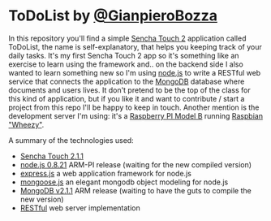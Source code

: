 ToDoList by [@GianpieroBozza](http://twitter.com/GianpieroBozza)
========

In this repository you'll find a simple [Sencha Touch 2](http://www.sencha.com/products/touch) 
application called ToDoList, the name is self-explanatory, that helps you keeping track of your daily tasks.
It's my first Sencha Touch 2 app so it's something like an exercise to learn using the framework and..
on the backend side I also wanted to learn something new so I'm using [node.js](http://nodejs.org/) 
to write a RESTful web service that connects the application to the 
[MongoDB](http://www.mongodb.org/) database where documents and users lives.
It don't pretend to be the top of the class for this kind of application, but if you like it and want to 
contribute / start a project from this repo I'll be happy to keep in touch.
Another mention is the development server I'm using: it's a [Raspberry PI Model B](http://www.raspberrypi.org/) 
running [Raspbian "Wheezy"](http://www.raspbian.org/).

A summary of the technologies used:
 * [Sencha Touch 2.1.1](http://www.sencha.com/products/touch)
 * [node.js 0.8.21](http://nodejs.org/) ARM-PI release (waiting for the new compiled version)
  * [express.js](http://expressjs.com/) a web application framework for node.js
  * [mongoose.js](http://mongoosejs.com/) an elegant mongodb object modeling for node.js
 * [MongoDB v2.1.1](http://www.mongodb.org/) ARM release (waiting to have the guts to compile the new version)
 * [RESTful](http://en.wikipedia.org/wiki/Representational_state_transfer) web server implementation
